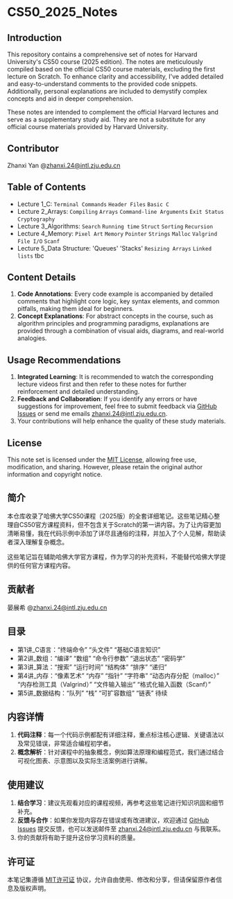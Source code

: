 # CS50_2025_Notes

## Introduction
This repository contains a comprehensive set of notes for Harvard University's CS50 course (2025 edition). The notes are meticulously compiled based on the official CS50 course materials, excluding the first lecture on Scratch. To enhance clarity and accessibility, I've added detailed and easy-to-understand comments to the provided code snippets. Additionally, personal explanations are included to demystify complex concepts and aid in deeper comprehension.

These notes are intended to complement the official Harvard lectures and serve as a supplementary study aid. They are not a substitute for any official course materials provided by Harvard University.

## Contributor
Zhanxi Yan @zhanxi.24@intl.zju.edu.cn

## Table of Contents
- Lecture 1_C: `Terminal Commands` `Header Files` `Basic C`
- Lecture 2_Arrays: `Compiling` `Arrays` `Command-line Arguments` `Exit Status` `Cryptography` 
- Lecture 3_Algorithms: `Search` `Running time` `Struct` `Sorting` `Recursion` 
- Lecture 4_Memory: `Pixel Art` `Memory` `Pointer` `Strings` `Malloc` `Valgrind` `File I/O` `Scanf`
- Lecture 5_Data Structure: 'Queues' 'Stacks' `Resizing Arrays` `Linked lists` tbc

## Content Details
1. **Code Annotations**: Every code example is accompanied by detailed comments that highlight core logic, key syntax elements, and common pitfalls, making them ideal for beginners.
2. **Concept Explanations**: For abstract concepts in the course, such as algorithm principles and programming paradigms, explanations are provided through a combination of visual aids, diagrams, and real-world analogies.

## Usage Recommendations
1. **Integrated Learning**: It is recommended to watch the corresponding lecture videos first and then refer to these notes for further reinforcement and detailed understanding.
2. **Feedback and Collaboration**: If you identify any errors or have suggestions for improvement, feel free to submit feedback via [GitHub Issues](https://github.com/your_username/CS50_2025_Notes/issues) or send me emails zhanxi.24@intl.zju.edu.cn.
3. Your contributions will help enhance the quality of these study materials.

## License
This note set is licensed under the [MIT License](LICENSE), allowing free use, modification, and sharing. However, please retain the original author information and copyright notice. 

## 简介
本仓库收录了哈佛大学CS50课程（2025版）的全套详细笔记。这些笔记精心整理自CS50官方课程资料，但不包含关于Scratch的第一讲内容。为了让内容更加清晰易懂，我在代码示例中添加了详尽且通俗的注释，并加入了个人见解，帮助读者深入理解复杂概念。

这些笔记旨在辅助哈佛大学官方课程，作为学习的补充资料，不能替代哈佛大学提供的任何官方课程内容。

## 贡献者
晏展希 @zhanxi.24@intl.zju.edu.cn

## 目录
- 第1讲_C语言：“终端命令” “头文件” “基础C语言知识”
- 第2讲_数组：“编译” “数组” “命令行参数” “退出状态” “密码学”
- 第3讲_算法：“搜索” “运行时间” “结构体” “排序” “递归”
- 第4讲_内存：“像素艺术” “内存” “指针” “字符串” “动态内存分配（malloc）” “内存检测工具（Valgrind）” “文件输入输出” “格式化输入函数（Scanf）”
- 第5讲_数据结构：“队列” “栈” “可扩容数组” “链表” 待续 

## 内容详情
1. **代码注释**：每一个代码示例都配有详细注释，重点标注核心逻辑、关键语法以及常见错误，非常适合编程初学者。
2. **概念解析**：针对课程中的抽象概念，例如算法原理和编程范式，我们通过结合可视化图表、示意图以及实际生活案例进行讲解。

## 使用建议
1. **结合学习**：建议先观看对应的课程视频，再参考这些笔记进行知识巩固和细节补充。
2. **反馈与合作**：如果你发现内容存在错误或有改进建议，欢迎通过 [GitHub Issues](https://github.com/your_username/CS50_2025_Notes/issues) 提交反馈，也可以发送邮件至 zhanxi.24@intl.zju.edu.cn 与我联系。
3. 你的贡献将有助于提升这份学习资料的质量。

## 许可证
本笔记集遵循 [MIT许可证](LICENSE) 协议，允许自由使用、修改和分享，但请保留原作者信息及版权声明。 
